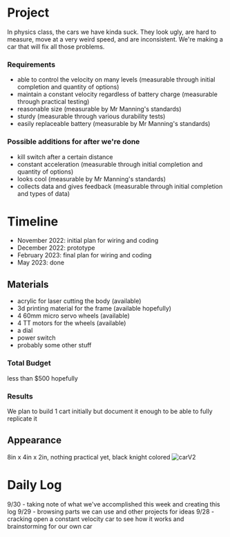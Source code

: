 # Project
In physics class, the cars we have kinda suck. They look ugly, are hard to measure, move at a very weird speed, and are inconsistent. We're making a car that will fix all those problems.

### Requirements
- able to control the velocity on many levels (measurable through initial completion and quantity of options)
- maintain a constant velocity regardless of battery charge (measurable through practical testing)
- reasonable size (measurable by Mr Manning's standards)
- sturdy (measurable through various durability tests)
- easily replaceable battery (measurable by Mr Manning's standards)

### Possible additions for after we're done
- kill switch after a certain distance
- constant acceleration (measurable through initial completion and quantity of options)
- looks cool (measurable by Mr Manning's standards)
- collects data and gives feedback (measurable through initial completion and types of data)

# Timeline
- November 2022: initial plan for wiring and coding
- December 2022: prototype
- February 2023: final plan for wiring and coding
- May 2023: done

## Materials
- acrylic for laser cutting the body (available)
- 3d printing material for the frame (available hopefully)
- 4 60mm micro servo wheels (available)
- 4 TT motors for the wheels (available)
- a dial
- power switch
- probably some other stuff

### Total Budget
less than $500 hopefully

### Results
We plan to build 1 cart initially but document it enough to be able to fully replicate it

## Appearance
8in x 4in x 2in, nothing practical yet, black knight colored
![carV2](https://user-images.githubusercontent.com/55702245/190243470-8ac5e72b-29bf-41f6-926b-b6ce6508185f.PNG)

# Daily Log
9/30 - taking note of what we've accomplished this week and creating this log
9/29 - browsing parts we can use and other projects for ideas
9/28 - cracking open a constant velocity car to see how it works and brainstorming for our own car
